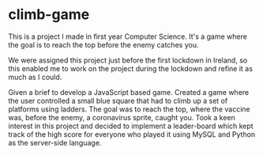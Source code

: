 # climb-game
This is a project I made in first year Computer Science. It's a game where the goal is to reach the top before the enemy catches you.

We were assigned this project just before the first lockdown in Ireland, so this enabled me to work on the project during the lockdown and refine it as much as I could.

Given a brief to develop a JavaScript based game. Created a game where the user controlled a small blue square that had to climb up a set of platforms using ladders. The goal was to reach the top, where the vaccine was, before the enemy, a coronavirus sprite, caught you. Took a keen interest in this project and decided to implement a leader-board which kept track of the high score for everyone who played it using MySQL and Python as the server-side language. 